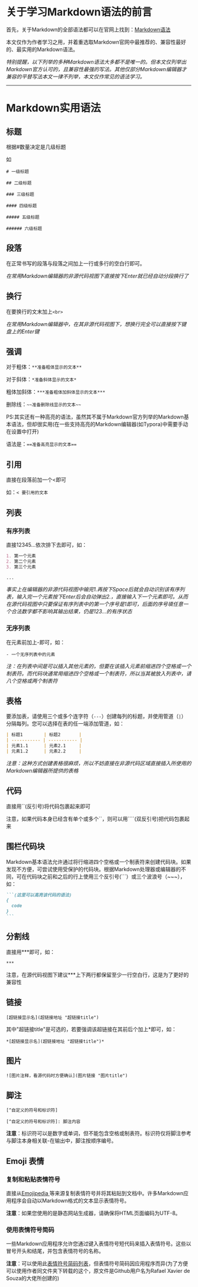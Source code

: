 # 关于学习Markdown语法的前言

首先，关于Markdown的全部语法都可以在官网上找到：[Markdown语法](https://markdown.com.cn/basic-syntax/ "Markdown官网的教程")

本文仅作为作者学习之用，并着重选取Markdown官网中最推荐的、兼容性最好的、最实用的Markdown语法。

*特别提醒，以下列举的多种Markdown语法大多都不是唯一的。但本文仅列举出Markdown官方认可的，且兼容性最强的写法。其他仅部分Markdown编辑器才兼容的平替写法本文一律不列举，本文仅作常见的语法学习。*

***

# Markdown实用语法

## 标题

根据#数量决定是几级标题

如

`# 一级标题`

`## 二级标题`

`### 三级标题`

`#### 四级标题`

`##### 五级标题`

`###### 六级标题`

## 段落

在正常书写的段落与段落之间加上一行或多行的空白行即可。

*在常用Markdown编辑器的非源代码视图下直接按下Enter就已经自动分段换行了*

## 换行

在要换行的文末加上`<br>`

*在常用Markdown编辑器中，在其非源代码视图下，想换行完全可以直接按下键盘上的Enter键*

## 强调

对于粗体：`**准备粗体显示的文本**`

对于斜体：`*准备斜体显示的文本*`

粗体加斜体：`***准备粗体加斜体显示的文本***`

删除线：`~~准备删除线显示的文本~~`

PS:其实还有一种高亮的语法，虽然其不属于Markdown官方列举的Markdown基本语法，但却很实用(在一些支持高亮的Markdown编辑器(如Typora)中需要手动在设置中打开)

语法是：`==准备高亮显示的文本==`

## 引用

直接在段落前加一个&lt;即可

如：`< 要引用的文本`

## 列表

### 有序列表

直接12345...依次排下去即可，如：

```markdown
1. 第一个元素
2. 第二个元素
3. 第三个元素

...
```

*事实上在编辑器的非源代码视图中输完1.再按下Space后就会自动识别该有序列表，输入完一个元素按下Enter后会自动弹出2.，直接输入下一个元素即可。从而在源代码视图中只要保证有序列表中的第一个序号是1即可，后面的序号填任意一个合法数字都不影响其输出结果，仍是123...的有序状态*

### 无序列表

在元素前加上-即可，如：

`- 一个无序列表中的元素`

*注：在列表中间是可以插入其他元素的，但要在该插入元素前缩进四个空格或一个制表符。而代码块通常用缩进四个空格或一个制表符，所以当其被放入列表中，请八个空格或两个制表符*

## 表格

要添加表，请使用三个或多个连字符（`---`）创建每列的标题，并使用管道（`|`）分隔每列。您可以选择在表的任一端添加管道，如：

```markdown
| 标题1        | 标题2       |
| ----------- | ----------- |
| 元素1.1      | 元素2.1     |
| 元素1.2      | 元素2.2     |
```

*注意：这种方式创建表格很麻烦，所以不妨直接在非源代码区域直接插入所使用的Markdown编辑器所提供的表格*

## 代码

直接用``(反引号)将代码包裹起来即可

注意，如果代码本身已经含有单个或多个\``，则可以用\``\``(双反引号)把代码包裹起来

## 围栏代码块

Markdown基本语法允许通过将行缩进四个空格或一个制表符来创建代码块。如果发现不方便，可尝试使用受保护的代码块。根据Markdown处理器或编辑器的不同，可在代码块之前和之后的行上使用三个反引号(```）或三个波浪号（\~~~），如：

~~~markdown
```(这里可以高亮该代码的语法)
{
  code
}
```
~~~

## 分割线

直接用\***即可，如：

`***`

注意，在源代码视图下建议\***上下两行都保留至少一行空白行，这是为了更好的兼容性

## 链接

`[超链接显示名](超链接地址 "超链接title")`

其中"超链接title"是可选的，若要强调该超链接在其前后个加上*即可，如：

`*[超链接显示名](超链接地址 "超链接title")*`

## 图片

`![图片注释，看源代码时方便确认](图片链接 "图片title")`

## 脚注

`[^自定义的符号和标识符]`

`[^自定义的符号和标识符]: 脚注内容`

**注意**：标识符可以是数字或单词，但不能包含空格或制表符。标识符仅将脚注参考与脚注本身相关联-在输出中，脚注按顺序编号。

## Emoji 表情

###  复制和粘贴表情符号

直接从[Emojipedia ](https://emojipedia.org/)等来源复制表情符号并将其粘贴到文档中。许多Markdown应用程序会自动以Markdown格式的文本显示表情符号。

**注意**：如果您使用的是静态网站生成器，请确保将HTML页面编码为UTF-8。

### 使用表情符号简码

一些Markdown应用程序允许您通过键入表情符号短代码来插入表情符号。这些以冒号开头和结尾，并包含表情符号的名称。

**注意**：可以使用此[表情符号简码列表](https://gist.github.com/rxaviers/7360908)，但表情符号简码因应用程序而异(为了方便可以使用作者同文件夹下转载的这个，原文件是Github用户名为Rafael Xavier de Souza的大佬所创建的)